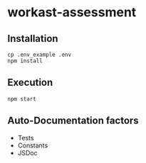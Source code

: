 # workast-assessment

## Installation
```
cp .env_example .env
npm install
```

## Execution
```
npm start
```

## Auto-Documentation factors
- Tests
- Constants
- JSDoc